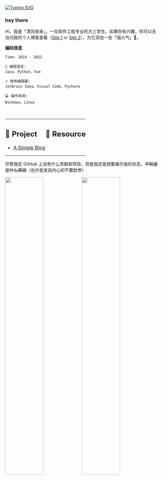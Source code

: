[![Typing SVG](https://readme-typing-svg.herokuapp.com?font=Source+Han+Serif+CN&size=24&color=311405&background=0DEC9300&width=401&height=60&lines=Hello%2C+I'm+%E6%B8%85%E9%A3%8E%E5%BE%90%E6%9D%A5)](https://git.io/typing-svg)

### hey there
Hi，我是「清风徐来」，一位软件工程专业的大三学生。如果你有兴趣，你可以去访问我的个人博客查看（[Site 1](https://acheng.vip) or [Site 2](https://www.acheng.vip)），为它添加一些「烟火气」👻。

**编码信息**  

```
Time: 2019 - 2022

💬 编程语言: 
Java、Python、Vue

🔥 常用编辑器: 
JetBrain Idea、Visual Code、Pycharm

💻 操作系统: 
Windows、Linux
```
<br />

<table style="border: none">
<tr >
<td width="50%" valign="top">

## :book: Project

- [A Simple Blog](https://github.com/coder-itcheng/simple-blog)

</td>
<td width="50%" valign="top">

## :book: Resource

</td>
</tr>
</table>

尽管我在 GitHub 上没有什么贡献和项目，但是我还是想要展示我的状态，~~不知道是什么原因~~（也许是发自内心的不要脸😎）

<img src="https://github-readme-stats.vercel.app/api?username=coder-itcheng&show_icons=true&theme=gotham" width="50%"></img><img src="https://github-readme-streak-stats.herokuapp.com/?user=coder-itcheng&show_icons=true&theme=gotham" width="50%"></img>

<style>
    td {
        padding: 0px !important;
    }
</style>
